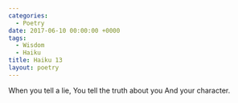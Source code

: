 ```yaml
---
categories:
  - Poetry
date: 2017-06-10 00:00:00 +0000
tags:
  - Wisdom
  - Haiku
title: Haiku 13
layout: poetry
---
```


When you tell a lie,
You tell the truth about you
And your character.
